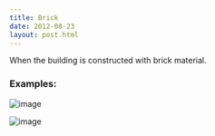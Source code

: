 ```yaml
---
title: Brick 
date: 2012-08-23
layout: post.html
---
```

When the building is constructed with brick material.
### Examples:
![image](https://user-images.githubusercontent.com/19536044/58280842-21949580-7d67-11e9-8b32-d5204549c1d9.png)

![image](https://user-images.githubusercontent.com/19536044/58280888-4557db80-7d67-11e9-9ba4-b31f77a64635.png)